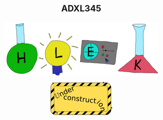 # <p align="center">ADXL345</p>
<p align="center"><img src="../images/hlek.svg"></p>


<p align="center"><img src="../../doxygen/images/under_construction.png"></p>